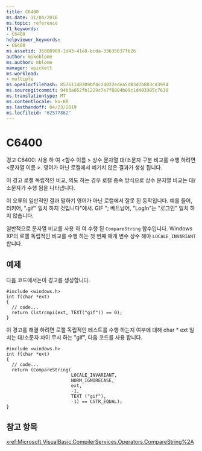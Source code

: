 ```yaml
---
title: C6400
ms.date: 11/04/2016
ms.topic: reference
f1_keywords:
- C6400
helpviewer_keywords:
- C6400
ms.assetid: 35808969-1d43-41e8-bcda-33635637fb26
author: mikeblome
ms.author: mblome
manager: wpickett
ms.workload:
- multiple
ms.openlocfilehash: 85761148209bf4c24022edea5d83d7b803cd3994
ms.sourcegitcommit: 94b3a052fb1229c7e7f8804b09c1d403385c7630
ms.translationtype: MT
ms.contentlocale: ko-KR
ms.lasthandoff: 04/23/2019
ms.locfileid: "62577862"
---
```

# <a name="c6400"></a>C6400
경고 C6400: 사용 하 여 \<함수 이름 > 상수 문자열 대/소문자 구분 비교를 수행 하려면 \<문자열 이름 >. 영어가 아닌 로캘에서 예기치 않은 결과가 생성 됩니다.

 이 경고 로캘 독립적인 비교, 의도 하는 경우 로캘 종속 방식으로 상수 문자열 비교는 대/소문자가 수행 됨을 나타냅니다.

 이 오류의 일반적인 결과 말하기 영어가 아닌 로캘에서 잘못 된 동작입니다. 예를 들어, 터키어, ".gif" 일치 하지 것입니다"에서. GIF "; 베트남어, "LogIn"는 "로그인" 일치 하지 않습니다.

 일반적으로 문자열 비교를 사용 하 여 수행 된 `CompareString` 함수입니다. Windows XP의 로캘 독립적인 비교를 수행 하는 첫 번째 매개 변수 상수 해야 `LOCALE_INVARIANT`합니다.

## <a name="example"></a>예제
 다음 코드에서는이 경고를 생성합니다.

```
#include <windows.h>
int f(char *ext)
{
  // code...
  return (lstrcmpi(ext, TEXT("gif")) == 0);
}
```

 이 경고를 해결 하려면 로캘 독립적인 테스트를 수행 하는지 여부에 대해 char * ext 일치는 대/소문자 차이 무시 하는 "gif", 다음 코드를 사용 합니다.

```
#include <windows.h>
int f(char *ext)
{
  // code...
  return (CompareString(
                        LOCALE_INVARIANT,
                        NORM_IGNORECASE,
                        ext,
                        -1,
                        TEXT ("gif"),
                        -1) == CSTR_EQUAL);
}
```

## <a name="see-also"></a>참고 항목
 <xref:Microsoft.VisualBasic.CompilerServices.Operators.CompareString%2A>